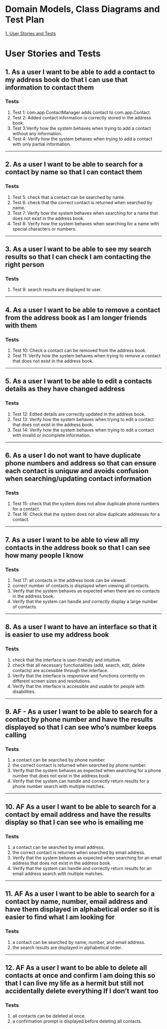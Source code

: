 # Domain Models, Class Diagrams and Test Plan

[1. User Stories and Tests](#user-stories-and-tests)

# User Stories and Tests

## 1. As a user I want to be able to add a contact to my address book do that I can use that information to contact them

### Tests
1. Test 1: com.app.ContactManager adds contact to com.app.Contact
2. Test 2: Added contact information is correctly stored in the address book.
3. Test 3:Verify how the system behaves when trying to add a contact without any information.
4. Test 4: Verify how the system behaves when trying to add a contact with only partial information.

---

## 2. As a user I want to be able to search for a contact by name so that I can contact them

### Tests
1. Test 5: check that a contact can be searched by name.
2. Test 6: check that the correct contact is returned when searched by name.
3. Test 7: Verify how the system behaves when searching for a name that does not exist in the address book.
4. Test 8: Verify how the system behaves when searching for a name with special characters or numbers.

---

## 3. As a user I want to be able to see my search results so that I can check I am contacting the right person

### Tests
1. Test 9: search results are displayed to user.

---

## 4. As a user I want to be able to remove a contact from the address book as I am longer friends with them

### Tests
1. Test 10: Check a contact can be removed from the address book.
2. Test 11: Verify how the system behaves when trying to remove a contact that does not exist in the address book.

---

## 5. As a user I want to be able to edit a contacts details as they have changed address

### Tests
1. Test 12: Edited details are correctly updated in the address book.
2. Test 13:  Verify how the system behaves when trying to edit a contact that does not exist in the address book.
3. Test 14: Verify how the system behaves when trying to edit a contact with invalid or incomplete information.

---

## 6. As a user I do not want to have duplicate phone numbers and address so that can ensure each contact is uniquw and avoids confusion when searching/updating contact information

### Tests
1. Test 15: check that the system does not allow duplicate phone numbers for a contact.
2. Test 16: Check that the system does not allow duplicate addresses for a contact.

---

## 7. As a user I want to be able to view all my contacts in the address book so that I can see how many people I know

### Tests
1. Test 17: all contacts in the address book can be viewed.
2. correct number of contacts is displayed when viewing all contacts.
3. Verify that the system behaves as expected when there are no contacts in the address book.
4. Verify that the system can handle and correctly display a large number of contacts.

---

## 8. As a user I want to have an interface so that it is easier to use my address book

### Tests
1. check that the interface is user-friendly and intuitive.
2. check that all necessary functionalities (add, search, edit, delete contacts) are accessible through the interface.
3. Verify that the interface is responsive and functions correctly on different screen sizes and resolutions.
4. Verify that the interface is accessible and usable for people with disabilities.

---

## 9. AF - As a user I want to be able to search for a contact by phone number and have the results displayed so that I can see who’s number keeps calling

### Tests
1. a contact can be searched by phone number.
2. the correct contact is returned when searched by phone number.
3. Verify that the system behaves as expected when searching for a phone number that does not exist in the address book.
4. Verify that the system can handle and correctly return results for a phone number search with multiple matches.

---

## 10. AF As a user I want to be able to search for a contact by email address and have the results display so that I can see who is emailing me

### Tests
1. a contact can be searched by email address.
2. the correct contact is returned when searched by email address.
3. Verify that the system behaves as expected when searching for an email address that does not exist in the address book.
4. Verify that the system can handle and correctly return results for an email address search with multiple matches.
---

## 11. AF As a user I want to be able to search for a contact by name, number, email address and have them displayed in alphabetical order so it is easier to find what I am looking for

### Tests
1.  a contact can be searched by name, number, and email address.
2.  the search results are displayed in alphabetical order.
---

## 12. AF As a user I want to be able to delete all contacts at once and confirm I am doing this so that I can live my life as a hermit but still not accidentally delete everything If I don’t want too

### Tests
1.  all contacts can be deleted at once.
2.  a confirmation prompt is displayed before deleting all contacts.